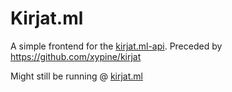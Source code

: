 # Kirjat.ml
A simple frontend for the [kirjat.ml-api](https://github.com/xypine/Kirjat.ml-api). Preceded by https://github.com/xypine/kirjat

Might still be running @ [kirjat.ml](https://kirjat.ml)
